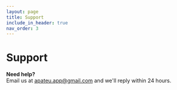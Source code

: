 ```yaml
---
layout: page
title: Support
include_in_header: true
nav_order: 3
---
```


# Support

**Need help?**  
Email us at [apateu.app@gmail.com](mailto:apateu.app@gmail.com) and we'll reply within 24 hours.
